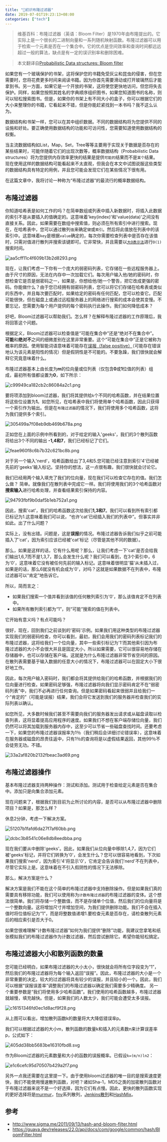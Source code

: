 ```yaml
---
title: "🐚初识布隆过滤器"
date: 2019-07-01T19:23:13+08:00
categories: ["tech"]
---
```


> 维基百科：布隆过滤器（英语：Bloom Filter）是1970年由布隆提出的。它实际上是一个很长的二进制向量和一系列随机映射函数。布隆过滤器可以用于检索一个元素是否在一个集合中。它的优点是空间效率和查询时间都远远超过一般的算法，缺点是有一定的误识别率和删除困难。

> 本文翻译自[Probabilistic Data structures: Bloom filter](https://hackernoon.com/probabilistic-data-structures-bloom-filter-5374112a7832)

如果您有一个玻璃保护的书架，这将保护您的书籍免受灰尘和昆虫的侵害，但在您需要时，您将花费更多时间来阅读书籍。因为你首先需要滑动或打开玻璃然后才能拿到书。另一方面，如果它是一个开放的书架，这将使您更快地访问，但您将失去保护。同样，如果您按照其姓名的字典顺序组织图书，如果您知道图书的名称，则可以轻松搜索图书。但是，如果你的书架上有不同大小的盒子，你可以根据它们的大小来整理你的书籍，它看起来不错，但是你能赶紧找到一本书吗？我不这么认为。

数据结构和书架一样，您可以在其中组织数据。不同的数据结构将为您提供不同的设施和好处。要正确使用数据结构的功能和可访问性，您需要知道使用数据结构的权衡。

当主流数据结构如List，Map，Set，Tree等等主要用于实现关于数据是否存在的某些结果时，可能伴随着它们的出现次数等，概率数据结构（Probabilistic Data structures）将为您提供内存效率更快的结果是提供`可能的`结果而不是`某个`结果。现在使用这样的数据结构可能看起来不太直观，但我会在本文中试图说服这些类型的数据结构具有特定的用例，并且您可能会发现它们在某些情况下很有用。

在这篇文章中，我将讨论一种称为“布隆过滤器”的最流行的概率数据结构。

## 布隆过滤器

你知道哈希表是如何工作的吗？在简单数组或列表中插入新数据时，将插入此数据的索引不是从要插入的值确定的。这意味着'key(index)'和'value(data)'之间没有直接关系。因此，如果需要在数组中搜索值，则必须在所有索引中进行搜索。现在，在哈希表中，您可以通过散列`值`来确定`键`或`索引`。然后将此值放在列表中的该索引中。这意味着`key`是根据`value`确定的，每次你需要检查列表中是否存在该值时，只需对值进行散列并搜索该键即可。它非常快，并且需要以[`大O表示法`](https://en.wikipedia.org/wiki/Big_O_notation)进行`O(1)`搜索时间。

![aa5cff11c4f609b13b2d8293.png](/img/aa5cff11c4f609b13b2d8293.png)

现在，让我们考虑一下你有一个庞大的弱密码列表，它存储在一些远程服务器上。由于尺寸的原因，无法在内存中一次加载它们。每次用户输入他/她的密码时，你想检查它是否是弱密码之一，如果是，你想给他/她一个警告，把它改成更强的密码。你能做什么？由于您已经拥有弱密码列表，您可以将它们存储在哈希表或类似的东西中，并且每次要匹配时，如果给定的密码有任何匹配，您可以检查它。匹配可能很快，但在磁盘上或通过远程服务器上的网络进行搜索的成本会使其变慢。不要忘记，您需要为每个用户提供的每个密码执行此操作。我们如何降低成本？

好吧，Bloom过滤器可以帮助我们。怎么样？在解释布隆过滤器的工作原理后，我将回答这个问题。

根据定义，Bloom过滤器可以检查值是“可能在集合中”还是“绝对不在集合中”。 **可能**和**绝对不**之间的细微差别在这里非常重要。这个“可能在集合中”正是它被称为概率的原因。使用智能词语意味着可能存在[误报（false positive）](https://en.wikipedia.org/wiki/False_positives_and_false_negatives)（可能存在错误地认为该元素是阳性的情况）但是假阴性是不可能的。不要急躁，我们很快就会解释它究竟意味着什么。

布隆过滤器基本上由长度为**m**的位向量或位列表（仅包含**0**或**1**位值的列表）组成，最初所有值都设置为**0**，如下所示：

![c99949ca182cb2c86084a2c1.png](/img/c99949ca182cb2c86084a2c1.png)

要将项添加到bloom过滤器，我们将其提供给`k`个不同的哈希函数，并在结果位置将这些位设置为**1**。如您所见，在哈希表中我们将使用单个哈希函数，因此只获得一个索引作为输出。但是在`布隆过滤器`的情况下，我们将使用多个哈希函数，这将为我们提供多个索引。

![305499a7f08eb9db469b678a.png](/img/305499a7f08eb9db469b678a.png)

正如您在上面的示例中所看到的，对于给定的输入'geeks'，我们的3个散列函数将给出3个不同的输出 **-1,4和7**，我们已经标记了它们。

![feae960f8c6b7b32c621bc8b.png](/img/feae960f8c6b7b32c621bc8b.png)

对于另一个输入'nerd'，哈希函数给出了3,4和5.您可能已经注意到索引'4'已经被先前的'geeks'输入标记。坚持你的想法，这一点很有趣，我们很快就会讨论它。

我们已经用两个输入填充了我们的位向量，现在我们可以检查它存在的值。我们怎么做？ 简单。就像我们在散列表中完成它一样。我们将使用我们的3个哈希函数对**搜索输入**进行哈希处理，并查看结果索引保持的内容。

![94793fbf9b0daf5b1eb752a1.png](/img/94793fbf9b0daf5b1eb752a1.png)

因此，搜索'cat'，我们的哈希函数这次给我们**1,3和7**。我们可以看到所有索引都已标记为1.这意味着我们可以说，“也许'cat'已经插入我们的列表中”。但事实并非如此。出了什么问题？

实际上，没有出错。问题是，这是**误报**的情况。布隆过滤器告诉我们似乎之前可能插入了'cat'，因为索引应该已经被'cat'标记（尽管是其他不同的数据）。

那么，如果是这样的话，它有什么用呢？那么，让我们考虑一下'cat'是否会给我们输出1,6,7而不是1,3,7，那么会发生什么呢？我们可以看到，在3个索引中，6为'0'，这意味着它没有被任何先前的输入标记。这意味着很明显'猫'从未插入过，如果是的话，那么6就没有机会成为'0'，对吗？这就是如果数据不在列表中，布隆过滤器可以“肯定”地告诉它。

所以，简而言之：

- 如果我们搜索一个值并看到该值的任何散列索引为'0'，那么该值肯定不在列表中。
- 如果所有散列索引都为“1”，则“可能”搜索的值在列表中。

它开始有意义吗？有点可能吗？

很好，现在，回到我们之前谈到的'密码'示例。如果我们用这种类型的布隆过滤器实现我们的弱密码检查，你可以看到，最初，我们会用我们的密码列表标记我们的布隆过滤器，这将给我们一个位向量，其中一些索引标记为'1'而其他索引因为布隆过滤器的大小不会很大并且是固定大小，所以如果需要，它可以很容易地存储在存储器中，也可以存储在客户端。这就是为什么布隆过滤器非常节省空间的原因。在散列表需要基于输入数据的任意大小的情况下，布隆过滤器可以在固定大小下很好地工作。

因此，每次用户输入密码时，我们都会将其提供给我们的哈希函数，并根据我们的位向量进行检查。如果密码足够强，布隆过滤器将向我们显示密码肯定不在“弱密码列表”中，我们不必再进行任何查询。但是如果密码看起来很弱并且给我们一个“肯定的”（可能是误报）结果，我们会将它发送到我们的服务器并检查我们的实际列表以确认。

如您所见，大多数时候我们甚至不需要向我们的服务器发出请求或从磁盘读取以检查列表，这将显着提高应用程序的速度。如果我们不想在客户端存储位向量，我们仍然可以将其加载到服务器内存中，这至少可以节省一些磁盘查找时间。还要考虑一下，如果您的布隆过滤器误报率为1％（我们稍后会详细讨论错误率），这意味着在服务器或磁盘的昂贵往返中，只有1％的查询将是以虚假结果返回，其他99％不会徒劳无功。不错。

![33a2af820b2132fbeac3ad69.png](/img/33a2af820b2132fbeac3ad69.png)

## 布隆过滤器操作

基本布隆过滤器支持两种操作：测试和添加。测试用于检查给定元素是否在集合中。添加只是向集合添加元素。

现在问题来了，根据我们到目前为止所讨论的内容，是否可以从布隆过滤器中删除项目？如果是，那怎么样？

休息2分钟，考虑一下解决方案。

![51207b1fafd6da27f7af60bb.png](/img/51207b1fafd6da27f7af60bb.png)

![dcbc3b8541c06e8db8eedbba.png](/img/dcbc3b8541c06e8db8eedbba.png)

现在我们要从中删除'geeks'。因此，如果我们从位向量中移除1,4,7，因为它们被'geeks'标记，并将它们转换为'0'，会发生什么？您可以很容易地看到，下次如果我们搜索'nerd'，因为索引'4'将显示'0'，它肯定会告诉我们'nerd'不在列表中，尽管它实际上是。这意味着在不引入假阴性的情况下无法移除。

那么，解决方案是什么？

解决方案是我们不能在这个简单的布隆过滤器中支持删除操作。但是如果我们真的需要具有移除功能，我们可以使用称为`计数布隆过滤器`的布隆过滤器的变体。这个想法很简单。我们将存储一个整数值，而不是存储单个位值，然后我们的位向量将是一个整数向量。这将增加尺寸并增加空间，为我们提供删除功能。我们不会在插入值时将位值标记为“1”，而是将整数值递增1.要检查元素是否存在，请检查散列元素后的相应索引是否大于0。

如果您很难理解“计数布隆过滤器”如何为我们提供“删除”功能，我建议您拿笔和纸张模拟我们的布隆过滤器作为计数过滤器，然后尝试删除它。希望你能轻松搞定。

## 布隆过滤器大小和散列函数的数量

您可能已经明白，如果布隆过滤器的大小太小，很快就会将所有位字段变为“1”，然后我们的布隆过滤器将为每个输入返回“误报”。因此，布隆过滤器的大小是一个非常重要的决定。较大的过滤器将具有较少的误报，并且较小的一个。因此，我们可以根据“误报误差率”调整我们的布隆过滤器以确定我们需要多少精确度。 另一个重要参数是“我们将使用多少哈希函数”。我们使用的哈希函数越多，布隆过滤器就越慢，填充越快。但是，如果我们的人数太少，我们可能会遭受太多误报。

![c16151346fd0ec1d8acf9f28.png](/img/c16151346fd0ec1d8acf9f28.png)

从上图可以看出，增加散列函数k的数量将大大降低错误率p。

我们可以根据过滤器的大小m，散列函数的数量k和插入的元素数n来计算误差率p，公式如下：

![405dd38bb5683be16310fbd8.svg](/img/405dd38bb5683be16310fbd8.svg)

作为Bloom过滤器的元素数量和大小的函数的误报概率。已假设`k=(m/n)ln2`：

![e1c6cefc95d70507b429a2f7.png](/img/e1c6cefc95d70507b429a2f7.png)

另外一点我还需要在这里提一下。由于使用bloom过滤器的唯一目的是搜索速度更快，我们不能使用慢速散列函数，对吧？诸如Sha-1，MD5之类的加密散列函数对于布隆过滤器来说不是一个好选择，因为它们有点慢。因此，更快的散列函数实现的更好选择将是[murmur](https://sites.google.com/site/murmurhash/)，[fnv](http://isthe.com/chongo/tech/comp/fnv/)系列散列，[Jenkins散列](https://en.wikipedia.org/wiki/Jenkins_hash_function)和[HashMix](https://github.com/adobe/chromium/blob/master/chrome/browser/safe_browsing/bloom_filter.cc#L16)。

## 参考

- http://www.sigma.me/2011/09/13/hash-and-bloom-filter.html
- https://guava.dev/releases/22.0/api/docs/com/google/common/hash/BloomFilter.html
